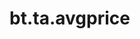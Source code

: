 <div itemscope itemtype="http://developers.google.com/ReferenceObject">
<meta itemprop="name" content="bt.ta.avgprice" />
<meta itemprop="path" content="Stable" />
</div>

# bt.ta.avgprice

<!-- Insert buttons and diff -->

<table class="tfo-notebook-buttons tfo-api nocontent" align="left">

</table>





<pre class="devsite-click-to-copy prettyprint lang-py tfo-signature-link">
<code>bt.ta.avgprice(
    *args, **kwargs
) -> np.array
</code></pre>



<!-- Placeholder for "Used in" -->
